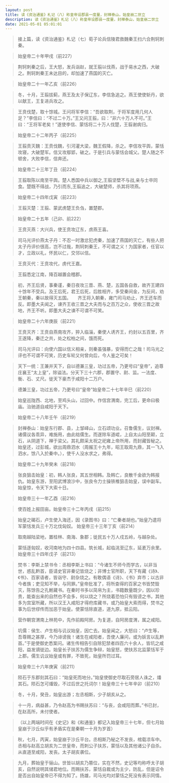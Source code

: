 ```yaml
---
layout: post
title: 读《资治通鉴》札记（八）称皇帝设郡县一度量，封禅泰山，始皇崩二世立
description: 读《资治通鉴》札记（八）称皇帝设郡县一度量，封禅泰山，始皇崩二世立
date: 2021-05-01 05:01:01
---
```


> 接上篇，读《资治通鉴》札记（七）荀子论兵信陵君救魏秦王扫六合荆轲刺秦。

> 始皇帝二十年甲戌（前227）

> 荆轲刺秦之后，王大怒，发兵诣赵，就王翦以伐燕，战于易水之西，大破之。荆轲刺秦王未达目的，却加速了燕国的灭亡。

> 始皇帝二十一年乙亥（前226）

> 冬，十月，王翦拔蓟，燕王及太子保辽东，李信急追之。燕王使使斩丹，欲以献王，王复进兵攻之。

> 王贲伐楚，取十馀城。王问将军李信：“吾欲取荆，于将军度用几何人足？”李信曰：“不过二十万。”王又问王翦，曰：“非六十万人不可。”王曰：“王将军老矣！”遂使李信、蒙恬将二十万人伐楚，王翦谢病归。

> 始皇帝二十二年丙子（前225）

> 王翦贲灭魏：王贲伐魏，引河灌大梁，魏王假降，杀之。李信攻平舆，蒙恬攻寝，大破楚军。信又攻鄢郢，破之。于是引兵与蒙恬会城父。楚人随之不顿舍，大败李信，信奔还。

> 始皇帝二十三年丁丑（前224）

> 王翦取陈以南至平舆。楚人悉国中兵以御之,王翦坚壁不与战,亲与士卒同食。楚既不得战，乃引而东,王翦追之，大破楚师，杀其将项燕。

> 始皇帝二十四年戊寅（前223）

> 王翦灭楚：王翦、蒙武虏楚王负刍，置楚郡。

> 始皇帝二十五年（己卯、前222）

> 王贲灭燕：大兴兵，使王贲攻辽东，虏燕王喜。

> 司马光评价燕太子丹：不忍一时激忿犯虎秦，加速了燕国的灭亡，有些人把太子丹评价很高，岂不过哉，荆轲刺秦王，不可谓之义！为国家者，任官以才，立政以礼，怀民以仁，交邻以信。

> 王贲灭代：王贲攻代，虏代王嘉。

> 王翦悉定江南，降百越置会稽郡。

> 初，齐王后贤，事秦谨，秦日夜攻三晋、燕、楚，五国各自救，故齐王建四十馀年不受兵。及王后死，君王后死，后胜相齐，多受秦间金，为反间，劝王朝秦，秦以故得灭五国。　　齐王将入朝秦，雍门司马劝止，齐王还车而反。即墨大夫闻之，谏齐王收三晋之大夫而与之百万之众，使收三晋之故地，齐王不听。即墨大夫之谏不可谓不可笑。

> 始皇帝二十六年庚辰（前221）

> 王贲灭齐：王贲自燕南攻齐，猝入临淄，秦使人诱齐王，约封以五百里，齐王遂降，秦迁之共，处之松柏之间，饿而死。

> 司马光评曰：向使六国以信义相亲，则秦虽强暴，安得而亡之哉！司马光之评也不可谓不可笑，历史车轮又何曾向后，今人鉴之可矣！

> 天下一统：王兼并天下，自以德兼三皇，功过五帝，乃更号曰“皇帝”，追尊庄襄王“太上皇”，除谥法。分天下三十六郡，郡置守、尉、监。一法度、衡、石、丈尺。徙天下豪杰于咸阳十二万户。

> 德兼三皇，功过五帝，乃更号曰“皇帝”始皇帝二十七年辛巳（前220）

> 始皇巡陇西、北地，至鸡头山，过回中。作信宫渭南，完工后，更命曰极庙。治驰道自咸阳于天下。

> 始皇帝二十八年壬午（前219）

> 封禅泰山：始皇东行郡、县，上邹峄山，立石颂功业。召鲁儒生，议封禅。诸儒议各乖异，难施用，由此绌儒生。而遂除车道崐，上自太山阳至颠，立石，从阴道下，禅于梁父。其礼颇采太祝之祀雍上帝所用，而封藏皆秘之。
​
> 始皇还，过彭城，欲出周鼎泗水（周赧王十九年，昭王取周九鼎，其一飞入泗水，馀八入於秦中。），使千人没水求之，弗得。 

> 始皇帝二十九年癸未（前218）

> 张良狙击始皇：初，韩人张良，其五世相韩。及韩亡，良散千金欲为韩报仇。始皇东游，至阳武博浪沙中，张良令力士操铁椎狙击始皇，误中副车。始皇惊，令天下大索十日。 

> 始皇帝三十一年乙酉（前216）

> 使百姓上报田亩。始皇帝三十二年丙戌（前215）

> 始皇之碣石，卢生使入海还，因《录图书》曰：“亡秦者胡也。”始皇乃遣将军蒙恬发兵三十万北伐匈奴。 始皇帝三十三年丁亥（前214）

> 取南越陆梁地，置桂林、南海、象郡；徙民五十万人戍五岭，与越杂处。

> 蒙恬逐匈奴，收河南地为四十四县。筑长城，起临洮至辽东，延袤万余里。 始皇帝三十四年戊子（前213）

> 焚书：李斯上禁书令：丞相李斯上书曰：“今诸生不师今而学古，以非当世，惑乱黔首，臣请史官非秦记皆烧之；非博士官所职，天下有藏《诗》、《书》、百家语者，皆诣守、尉杂烧之。有敢偶语《诗》、《书》弃市；以古非今者族；吏见知不举，与同罪。”皇帝批准了，将所查得的百家之书皆焚毁灭，陈馀告之孔鲋藏书。在秦时书多以简帛为主，书籍数量既少，因以珍贵，能查出来的自然也不会多，何以烧之？所烧着恐怕只有毁谤之书，其他多为宫室所藏，所以汉王入咸阳才得府库藏书，或乃始皇大索而得，焚书之事为后世缪传而加恶于始皇。
​
> 使蒙恬除直道，道九原，抵云阳。

> 营作朝宫渭南上林苑中，先作前殿阿房。为复道，自阿房度渭，属之咸阳。

> 坑儒：侯生、卢生相与讥议始皇，因亡去。始皇闻之，大怒曰：“卢生等，吾尊赐之甚厚，今乃诽谤我！诸生在咸阳者，吾使人廉问，或为妖言以乱黔首。”于是使御史悉案问。诸生传相告引自除犯禁者四百六十余人，皆坑之咸阳，益发谪徙边。始皇长子扶苏为儒生争辩，始皇怒，使扶苏北监蒙恬军于上郡。儒生讥议始皇或有罪，不致死，始皇所罚过耳。

> ​始皇帝三十六年庚寅（前211）

> 陨石于东郡刻其石曰：“始皇死而地分。”始皇使御史尽取石旁居人诛之，燔其石。陨石怎可燔毁，不过后世之托词尔！始皇帝三十七年辛卯（前210）

> 冬，十月，癸丑，始皇出游；左丞相斯，少子胡亥从之。

> 十一月，病益甚，乃令赵高为书赐扶苏曰：“与丧，会咸阳而葬。”书已封，在赵高所，未付使者。

> （以上两端时间在《史记》和《和通鉴》都记入始皇帝三十七年，但七月始皇崩于沙丘似乎有矛盾实在是秦朝一十月为岁首）

> 秋，七月，丙寅，始皇崩于沙丘平台。丞相斯乃秘之不发丧，棺载凉车中。丞相与赵高立胡亥为二世皇帝，而刺公子扶苏，蒙恬以及其他诸公子自杀。从直道至咸阳，发丧。太子胡亥袭位。

> 九月，葬始皇于骊山。世皆以胡亥乃篡位，实在不然，史记等均称呼太子胡亥，自然说明其储君地位。而赐扶苏，蒙恬自裁或为主少，防乱，但是诏令是否出自始皇帝已不得为知了。扬雄，司马光均对蒙恬之死没有表示同情。
